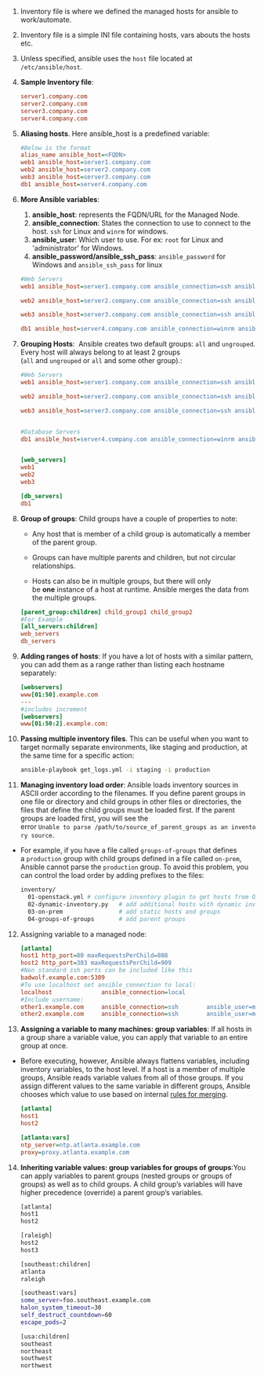 1. Inventory file is where we defined the managed hosts for ansible to work/automate.
2. Inventory file is a simple INI file containing hosts, vars abouts the hosts etc.
3. Unless specified, ansible uses the `host` file located at `/etc/ansible/host`.
4. **Sample Inventory file**:
    ``` ini
    server1.company.com
    server2.company.com
    server3.company.com
    server4.company.com
    ```
5. **Aliasing hosts**. Here ansible_host is a predefined variable:
    ```ini
    #Below is the format
    alias_name ansible_host=<FQDN>
    web1 ansible_host=server1.company.com
    web2 ansible_host=server2.company.com
    web3 ansible_host=server3.company.com
    db1 ansible_host=server4.company.com
    ```
6. **More Ansible variables**:
     1. **ansible_host**: represents the FQDN/URL for the Managed Node.
     2. **ansible_connection**: States the connection to use to connect to the host. `ssh` for Linux and `winrm` for windows.
     3. **ansible_user**: Which user to use. For ex: `root` for Linux and 'administrator' for Windows.
     4. **ansible_password/ansible_ssh_pass**: `ansible_password` for Windows and   `ansible_ssh_pass` for linux
     ```ini
     #Web Servers
     web1 ansible_host=server1.company.com ansible_connection=ssh ansible_user=root ansible_ssh_pass=Password123!
     
     web2 ansible_host=server2.company.com ansible_connection=ssh ansible_user=root ansible_ssh_pass=Password123!
     
     web3 ansible_host=server3.company.com ansible_connection=ssh ansible_user=root ansible_ssh_pass=Password123!
     
     db1 ansible_host=server4.company.com ansible_connection=winrm ansible_user=administrator ansible_password=Dbp@aa123!>)
     ```
     
7. **Grouping Hosts**:  Ansible creates two default groups: `all` and `ungrouped`. Every host will always belong to at least 2 groups (`all` and `ungrouped` or `all` and some other group).:
    ```ini
    #Web Servers
    web1 ansible_host=server1.company.com ansible_connection=ssh ansible_user=root ansible_ssh_pass=Password123!
    
    web2 ansible_host=server2.company.com ansible_connection=ssh ansible_user=root ansible_ssh_pass=Password123!
    
    web3 ansible_host=server3.company.com ansible_connection=ssh ansible_user=root ansible_ssh_pass=Password123!
    
    
    #Database Servers
    db1 ansible_host=server4.company.com ansible_connection=winrm ansible_user=administrator ansible_password=Password123!
    
    
    [web_servers]
    web1
    web2
    web3
    
    [db_servers]
    db1
    ```
8. **Group of groups**: Child groups have a couple of properties to note:

    - Any host that is member of a child group is automatically a member of the parent group.
        
    - Groups can have multiple parents and children, but not circular relationships.
        
    - Hosts can also be in multiple groups, but there will only be **one** instance of a host at runtime. Ansible merges the data from the multiple groups.
    ```ini
    [parent_group:children] child_group1 child_group2
    #For Example
    [all_servers:children]
    web_servers
    db_servers
    ```
9. **Adding ranges of hosts**: If you have a lot of hosts with a similar pattern, you can add them as a range rather than listing each hostname separately:

    ```ini
    [webservers]
    www[01:50].example.com
    ---
    #includes increment
    [webservers]
    www[01:50:2].example.com: 
    ```
10. **Passing multiple inventory files**. This can be useful when you want to target normally separate environments, like staging and production, at the same time for a specific action:
    ```bash
    ansible-playbook get_logs.yml -i staging -i production
    ```
11. **Managing inventory load order**: Ansible loads inventory sources in ASCII order according to the filenames. If you define parent groups in one file or directory and child groups in other files or directories, the files that define the child groups must be loaded first. If the parent groups are loaded first, you will see the error `Unable to parse /path/to/source_of_parent_groups as an inventory source`.
 -    For example, if you have a file called `groups-of-groups` that defines a `production` group with child groups defined in a file called `on-prem`, Ansible cannot parse the `production` group. To avoid this problem, you can control the load order by adding prefixes to the files:
        ```bash
        inventory/
          01-openstack.yml # configure inventory plugin to get hosts from OpenStack cloud
          02-dynamic-inventory.py   # add additional hosts with dynamic inventory script
          03-on-prem                # add static hosts and groups
          04-groups-of-groups       # add parent groups
        ```
12. Assigning variable to a managed node:
    ```ini
    [atlanta]
    host1 http_port=80 maxRequestsPerChild=808
    host2 http_port=303 maxRequestsPerChild=909
    #Non standard ssh ports can be included like this
    badwolf.example.com:5309
    #To use localhost set ansible_connection to local:
    localhost              ansible_connection=local
    #Include username:
    other1.example.com     ansible_connection=ssh        ansible_user=myuser
    other2.example.com     ansible_connection=ssh        ansible_user=myotheruser
    ```
13. **Assigning a variable to many machines: group variables**: If all hosts in a group share a variable value, you can apply that variable to an entire group at once.
- Before executing, however, Ansible always flattens variables, including inventory variables, to the host level. If a host is a member of multiple groups, Ansible reads variable values from all of those groups. If you assign different values to the same variable in different groups, Ansible chooses which value to use based on internal [rules for merging](https://docs.ansible.com/ansible/latest/inventory_guide/intro_inventory.html#how-we-merge).
    ```ini
    [atlanta]
    host1
    host2
    
    [atlanta:vars]
    ntp_server=ntp.atlanta.example.com
    proxy=proxy.atlanta.example.com
    ```
14. **Inheriting variable values: group variables for groups of groups**:You can apply variables to parent groups (nested groups or groups of groups) as well as to child groups. A child group’s variables will have higher precedence (override) a parent group’s variables.
    ```bash
    [atlanta]
    host1
    host2
    
    [raleigh]
    host2
    host3
    
    [southeast:children]
    atlanta
    raleigh
    
    [southeast:vars]
    some_server=foo.southeast.example.com
    halon_system_timeout=30
    self_destruct_countdown=60
    escape_pods=2
    
    [usa:children]
    southeast
    northeast
    southwest
    northwest
    ```
